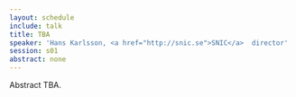 ```yaml
---
layout: schedule
include: talk
title: TBA
speaker: 'Hans Karlsson, <a href="http://snic.se">SNIC</a>  director'
session: s01
abstract: none
---
```


Abstract TBA.
